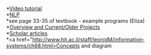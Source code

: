 *<a href="https://www.youtube.com/watch?v=kpYRZNm8__8">Video tutorial</a> <br>
*<a href="http://en.wikipedia.org/wiki/Natural_language_processing ">NLP</a> <br>
*see page 33-35 of textbook - example programs (Eliza) <br>
*<a href="http://research.microsoft.com/en-us/groups/nlp/">Overview and Current/Older Projects</a> <br>
*<a href="http://research.google.com/pubs/NaturalLanguageProcessing.html">Scholar articles</a> <br>
*<a href="http://www.hit.ac.il/staff/leonidM/information-systems/ch68.html>Concepts and diagram</a> <br>